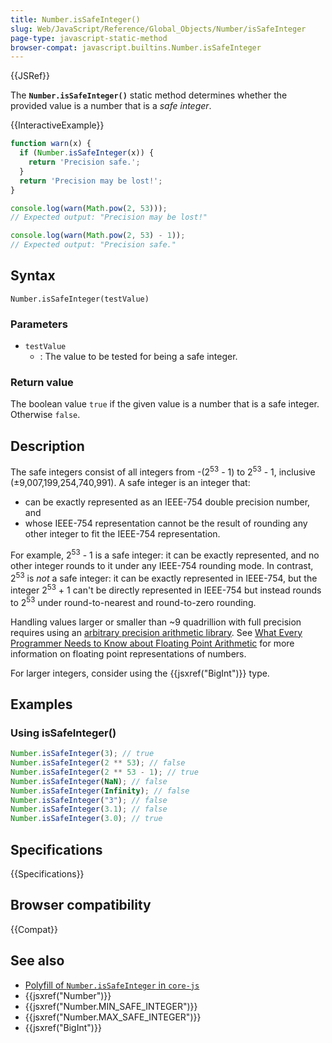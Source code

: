 ```yaml
---
title: Number.isSafeInteger()
slug: Web/JavaScript/Reference/Global_Objects/Number/isSafeInteger
page-type: javascript-static-method
browser-compat: javascript.builtins.Number.isSafeInteger
---
```


{{JSRef}}

The **`Number.isSafeInteger()`** static method determines whether the provided value is a number that is a _safe integer_.

{{InteractiveExample}}

```js interactive-example
function warn(x) {
  if (Number.isSafeInteger(x)) {
    return 'Precision safe.';
  }
  return 'Precision may be lost!';
}

console.log(warn(Math.pow(2, 53)));
// Expected output: "Precision may be lost!"

console.log(warn(Math.pow(2, 53) - 1));
// Expected output: "Precision safe."

```

## Syntax

```js-nolint
Number.isSafeInteger(testValue)
```

### Parameters

- `testValue`
  - : The value to be tested for being a safe integer.

### Return value

The boolean value `true` if the given value is a number that is a safe integer. Otherwise `false`.

## Description

The safe integers consist of all integers from -(2<sup>53</sup> - 1) to 2<sup>53</sup> - 1, inclusive (±9,007,199,254,740,991). A safe integer is an integer that:

- can be exactly represented as an IEEE-754 double precision number, and
- whose IEEE-754 representation cannot be the result of rounding any other integer to fit the IEEE-754 representation.

For example, 2<sup>53</sup> - 1 is a safe integer: it can be exactly represented, and no other integer rounds to it under any IEEE-754 rounding mode. In contrast, 2<sup>53</sup> is _not_ a safe integer: it can be exactly represented in IEEE-754, but the integer 2<sup>53</sup> + 1 can't be directly represented in IEEE-754 but instead rounds to 2<sup>53</sup> under round-to-nearest and round-to-zero rounding.

Handling values larger or smaller than \~9 quadrillion with full precision requires using an [arbitrary precision arithmetic library](https://en.wikipedia.org/wiki/Arbitrary-precision_arithmetic). See [What Every Programmer Needs to Know about Floating Point Arithmetic](https://floating-point-gui.de/) for more information on floating point representations of numbers.

For larger integers, consider using the {{jsxref("BigInt")}} type.

## Examples

### Using isSafeInteger()

```js
Number.isSafeInteger(3); // true
Number.isSafeInteger(2 ** 53); // false
Number.isSafeInteger(2 ** 53 - 1); // true
Number.isSafeInteger(NaN); // false
Number.isSafeInteger(Infinity); // false
Number.isSafeInteger("3"); // false
Number.isSafeInteger(3.1); // false
Number.isSafeInteger(3.0); // true
```

## Specifications

{{Specifications}}

## Browser compatibility

{{Compat}}

## See also

- [Polyfill of `Number.isSafeInteger` in `core-js`](https://github.com/zloirock/core-js#ecmascript-number)
- {{jsxref("Number")}}
- {{jsxref("Number.MIN_SAFE_INTEGER")}}
- {{jsxref("Number.MAX_SAFE_INTEGER")}}
- {{jsxref("BigInt")}}
